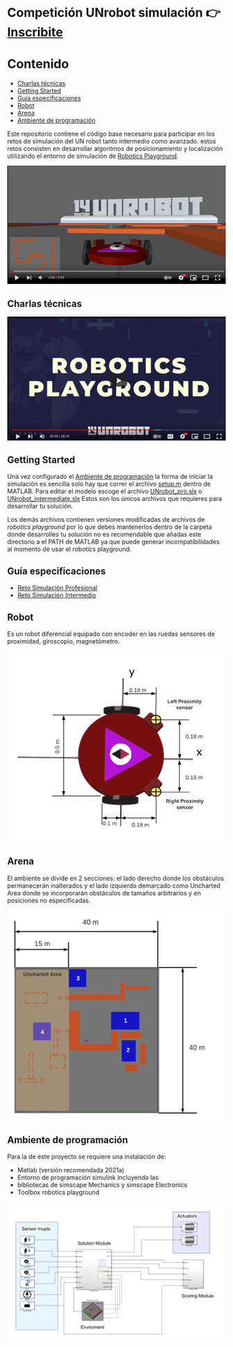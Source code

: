# Competición UNrobot simulación 👉 [Inscribite](https://docs.google.com/forms/d/e/1FAIpQLSc2hobkpVgkxnECSdLmDt7OksRm5p6DZgrpnfqgwDmuXKKJpw/viewform)

# Contenido 

  - [Charlas técnicas](#charlas-técnicas)
  - [Getting Started](#getting-started)
  - [Guía especificaciones](#guía-especificaciones)
  - [Robot](#robot)
  - [Arena](#arena)
  - [Ambiente de programación](#ambiente-de-programación)


Este repositorio contiene el código base necesario para participar en los retos de simulación del UN robot tanto intermedio como avanzado. estos retos consisten en desarrollar algoritmos de posicionamiento y localización utilizando el entorno de simulación de [Robotics Playground](https://www.mathworks.com/matlabcentral/fileexchange/67157-robotics-playground).

[![Watch the video](media/img/simulation_video_preview.png)](https://youtu.be/LbFredQy0Gw)

## Charlas técnicas 

[![Watch the video](media/img/roboticsPlayground_preview.png)](https://youtu.be/o_rO1xNuMJU)

## Getting Started
Una vez configurado el [Ambiente de programación](#ambiente-de-programación) la forma de iniciar la simulación es sencilla solo hay que correr el archivo [setup.m](setup.m) dentro de MATLAB. Para editar el modelo escoge el archivo [UNrobot_pro.slx](UNrobot_pro.slx) o  [UNrobot_intermediate.slx](UNrobot_intermediate.slx) Estos son los únicos archivos que requieres para desarrollar tu solución. 

Los demás archivos contienen versiones modificadas de archivos de _robotics playground_ por lo que debes mantenerlos dentro de  la carpeta donde desarrolles tu solución no es recomendable que añadas este directorio a el PATH de MATLAB ya que puede generar incompatibilidades  al momento de usar el robotics playground.   

## Guía especificaciones 

* [Reto Simulación Profesional](media/Reto_Simulacion_Profesional_Guia_de_Especificaciones.pdf)
* [Reto Simulación Intermedio](media/Reto_Simulacion_Intermedio_Guia_de_Especificaciones.pdf)
  

## Robot
Es un robot diferencial equipado con encoder en las ruedas sensores de proximidad, giroscopio, magnetómetro.

![robot dimensions](media/img/robot_dimensions.png)

## Arena
El ambiente se divide en 2 secciones: el lado derecho donde los obstáculos permanecerán  inalterados y el lado  izquierdo demarcado como Uncharted Area  donde  se incorporarán  obstáculos de tamaños arbitrarios y en posiciones no especificadas. 

![arena](media/img/arena.png)

## Ambiente de programación 
Para la de este proyecto se requiere una instalación de:
* Matlab (versión recomendada 2021a) 
* Entorno de programación simulink  incluyendo las
* bibliotecas de simscape Mechanics y simscape Electronics 
* Toolbox robotics playground


![programming enviroment](media/img/simulink_intermediate.png)



